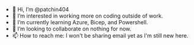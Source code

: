 - 👋 Hi, I’m @patchin404
- 👀 I’m interested in working more on coding outside of work.
- 🌱 I’m currently learning Azure, Bicep, and Powershell.
- 💞️ I’m looking to collaborate on nothing for now.
- 📫 How to reach me: I won't be sharing email yet as I'm still new here.
